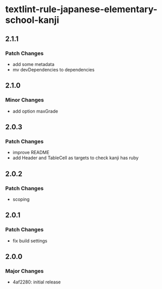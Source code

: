 # textlint-rule-japanese-elementary-school-kanji

## 2.1.1

### Patch Changes

- add some metadata
- mv devDependencies to dependencies

## 2.1.0

### Minor Changes

- add option maxGrade

## 2.0.3

### Patch Changes

- improve README
- add Header and TableCell as targets to check kanji has ruby

## 2.0.2

### Patch Changes

- scoping

## 2.0.1

### Patch Changes

- fix build settings

## 2.0.0

### Major Changes

- 4af2280: initial release
